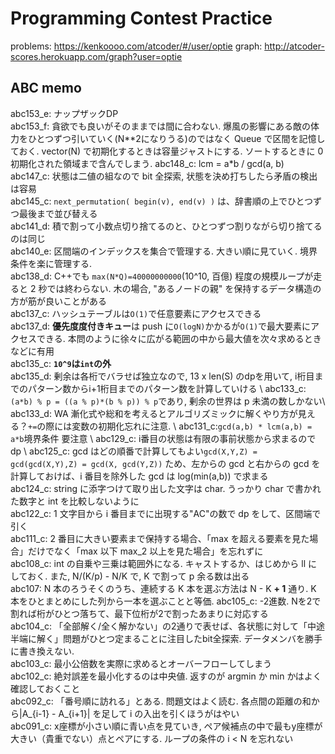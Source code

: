 # Programming Contest Practice

problems: https://kenkoooo.com/atcoder/#/user/optie
graph:   http://atcoder-scores.herokuapp.com/graph?user=optie


## ABC memo
abc153_e: ナップザックDP \
abc153_f: 貪欲でも良いがそのままでは間に合わない. 爆風の影響にある敵の体力をひとつずつ引いていく(N**2になりうる)のではなく Queue で区間を記憶しておく. vector(N) で初期化するときは容量ジャストにする. ソートするときに 0初期化された領域まで含んでしまう.
abc148_c: lcm = a*b / gcd(a, b) \
abc147_c: 状態は二値の組なので bit 全探索, 状態を決め打ちしたら矛盾の検出は容易\
abc145_c: `next_permutation( begin(v), end(v) )` は、辞書順の上でひとつずつ最後まで並び替える \
abc141_d: 積で割って小数点切り捨てるのと、ひとつずつ割りながら切り捨てるのは同じ \
abc140_e: 区間端のインデックスを集合で管理する. 大きい順に見ていく. 境界条件を楽に管理する. \
abc138_d: C++でも `max(N*Q)=40000000000`(10^10, 百億) 程度の規模ループが走ると 2 秒では終わらない. 木の場合, "あるノードの親" を保持するデータ構造の方が筋が良いことがある \
abc137_c: ハッシュテーブルは`O(1)`で任意要素にアクセスできる \
abc137_d: **優先度度付きキュー**は push に`O(logN)`かかるが`O(1)`で最大要素にアクセスできる. 本問のように徐々に広がる範囲の中から最大値を次々求めるときなどに有用 \
abc135_c: **`10^9`は`int`の外** \
abc135_d: 剰余は各桁でバラせば独立なので, 13 x len(S) のdpを用いて, i桁目までのパターン数からi+1桁目までのパターン数を計算していける \ abc133_c:`(a*b) % p = ((a % p)*(b % p)) % p`であり, 剰余の世界は p 未満の数しかない\ 
abc133_d: WA 漸化式や総和を考えるとアルゴリズミックに解くやり方が見える？`+=`の際には変数の初期化忘れに注意. \ abc131_c:`gcd(a,b) * lcm(a,b) = a*b`境界条件 要注意 \ abc129_c: i番目の状態は有限の事前状態から求まるのでdp \ 
abc125_c: gcd はどの順番で計算してもよい`gcd(X,Y,Z) = gcd(gcd(X,Y),Z) = gcd(X, gcd(Y,Z))` ため、左からの gcd と右からの gcd を計算しておけば、i 番目を除外した gcd は log(min(a,b)) で求まる \
abc124_c: string に添字つけて取り出した文字は char. うっかり char で書かれた数字と int を比較しないように \
abc122_c: 1 文字目から i 番目までに出現する"AC"の数で dp をして、区間端で引く \
abc111_c: 2 番目に大きい要素まで保持する場合、「max を超える要素を見た場合」だけでなく「max 以下 max_2 以上を見た場合」を忘れずに \
abc108_c: int の自乗や三乗は範囲外になる. キャストするか、はじめから ll にしておく. また, N/(K/p) - N/K で, K で割って p 余る数は出る \
abc107: N 本のろうそくのうち、連続する K 本を選ぶ方法は N - K **+ 1** 通り. K 本をひとまとめにした列から一本を選ぶことと等価.
abc105_c: -2進数. Nを2で割れば桁がひとつ落ちて、最下位桁が2で割ったあまりに対応する \
abc104_c: 「全部解く/全く解かない」の2通りで表せば、各状態に対して「中途半端に解く」問題がひとつ定まることに注目したbit全探索. データメンバを勝手に書き換えない.\
abc103_c: 最小公倍数を実際に求めるとオーバーフローしてしまう \
abc102_c: 絶対誤差を最小化するのは中央値. 返すのが argmin か min かはよく確認しておくこと \
abc092_c: 「番号順に訪れる」とある. 問題文はよく読む. 各点間の距離の和から|A_{i-1} - A_{i+1}| を足して i の入出を引くほうがはやい\
abc091_c: x座標が小さい順に青い点を見ていき, ペア候補点の中で最もy座標が大きい（貴重でない）点とペアにする. ループの条件の i < N を忘れない 